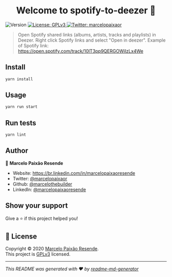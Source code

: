 <h1 align="center">Welcome to spotify-to-deezer 👋</h1>
<p>
  <img alt="Version" src="https://img.shields.io/badge/version-1.0.0-blue.svg?cacheSeconds=2592000" />
  <a href="https://www.gnu.org/licenses/gpl-3.0.pt-br.html" target="_blank">
    <img alt="License: GPLv3" src="https://img.shields.io/badge/License-GPLv3-yellow.svg" />
  </a>
  <a href="https://twitter.com/marcelopaixaor" target="_blank">
    <img alt="Twitter: marcelopaixaor" src="https://img.shields.io/twitter/follow/marcelopaixaor.svg?style=social" />
  </a>
</p>

> Open Spotify shared links (albums, artists, tracks and playlists) in Deezer. Right click Spotify links and select "Open in deezer". Example of Spotify link: https://open.spotify.com/track/10lT3pp9QERGOWiIzLx4We

## Install

```sh
yarn install
```

## Usage

```sh
yarn run start
```

## Run tests

```sh
yarn lint
```

## Author

👤 **Marcelo Paixão Resende**

* Website: https://br.linkedin.com/in/marcelopaixaoresende
* Twitter: [@marcelopaixaor](https://twitter.com/marcelopaixaor)
* Github: [@marcelothebuilder](https://github.com/marcelothebuilder)
* LinkedIn: [@marcelopaixaoresende](https://linkedin.com/in/marcelopaixaoresende)

## Show your support

Give a ⭐️ if this project helped you!

## 📝 License

Copyright © 2020 [Marcelo Paixão Resende](https://github.com/marcelothebuilder).<br />
This project is [GPLv3](https://www.gnu.org/licenses/gpl-3.0.pt-br.html) licensed.

***
_This README was generated with ❤️ by [readme-md-generator](https://github.com/kefranabg/readme-md-generator)_
